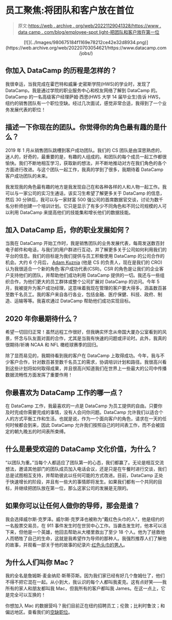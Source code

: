 # 员工聚焦:将团队和客户放在首位

> 原文:[https://web . archive . org/web/20221129041328/https://www . data camp . com/blog/employee-spot light-把团队和客户放在第一位](https://web.archive.org/web/20221129041328/https://www.datacamp.com/blog/employee-spotlight-putting-the-team-and-the-customer-first)

<center>[![](../Images/980675184f1169e78212ce42e32d8934.png)](https://web.archive.org/web/20220703054621/https://www.datacamp.com/jobs/)</center>

## 你加入 DataCamp 的历程是怎样的？

我很幸运，当我完成在霍巴特和威廉·史密斯学院(HWS)的学业时，发现了 DataCamp。我是通过学院的职业服务中心和校友网络了解到 DataCamp 的。DataCamp 的一名高级客户经理萨姆·西思(HWS 大学 14 届毕业生)告诉 HWS，纽约的销售团队有一个职位空缺。经过几次面试，感觉非常合适，我得到了一个业务发展代表的职位！

## 描述一下你现在的团队。你觉得你的角色最有趣的是什么？

2019 年 1 月从销售团队跳槽到客户成功团队。我们的 CS 团队是由深思熟虑的，迷人的，好奇的，最重要的是，有趣的人组成的。和团队的每个成员一起工作都很愉快。我们不断地相互学习，获取新的想法，并不断地推动对方在我们角色的各个方面进行改进。与这个团队一起工作，我真的学到了很多，我期待着 DataCamp 客户成功团队的未来。

我发现我的角色最有趣的地方是我发现自己在和各种各样的人和人物一起工作。我可以与一家公司的实习生通话，该实习生希望了解更多关于 DataCamp 的信息，然后 30 分钟后，我可以与一家财富 500 强公司的首席数据官交谈，讨论为数千名分析师创建一个培训计划。它只是显示了有多少不同角色和不同公司规模的人可以利用 DataCamp 来提高他们的技能集和增长他们的数据技能。

## 加入 DataCamp 后，你的职业发展如何？

当我在 DataCamp 开始工作时，我是销售团队的业务发展代表，每周发送数百封电子邮件和电话，与我们的用户群进行互动，并了解更多关于公司如何利用我们的平台的信息。我们的目标是为我们提供与员工积极使用 DataCamp 的公司合作的机会。大约 6 个月后， [Adam Kuznia](https://web.archive.org/web/20220703054621/https://www.linkedin.com/in/adamkuznia/) (他是 CS 的负责人，现在是我们的 CRO)认为我很适合一个新的角色:客户成功代表(CSR)。CSR 的角色是让我们的企业客户支持他们的团队，并帮助他们成功利用 DataCamp 提供的一切。我还与一些组织合作，为他们更大的员工群体或整个公司扩展对 DataCamp 的访问。今年 5 月，我被提升为客户成功经理，这意味着我现在管理的客户要大得多，涵盖数百甚至数千名员工。我的客户来自各行各业，包括金融、医疗保健、科技、政府、制造、运输等等。我喜欢通过 DataCamp 帮助他们成功实现目标。

## 2020 年你最期待什么？

希望一切回归正常！虽然远程工作很好，但我确实怀念从帝国大厦办公室看到的风景，怀念与队友面对面的合作，尤其是当我有快速的问题或评论时。此外，我真的很期待/祈祷 NCAA 和 NFL 橄榄球赛季的回归。

除了显而易见的，我期待看到我的客户在 DataCamp 上取得成功。今年，我与不少客户合作，针对数百甚至数千名员工的需求，协调培训计划和路径。我很高兴看到这些计划将如何取得成果，并且很高兴知道我们在世界上一些最大的公司中传播数据流畅性方面发挥了重要作用！

## 你最喜欢为 DataCamp 工作的哪一点？

在 DataCamp 工作，我最喜欢的一点是 DataCamp 为员工提供的自由。只要你及时完成你需要完成的事情，没有人会问你问题。DataCamp 允许我们以适合个人的方式平衡工作和生活。也就是说，作为一个面向客户的角色，请求在一天的任何时候都会到来，因此 DataCamp 允许我们按照自己的时间表工作，而不会被固定的朝九晚五的时间表所束缚。

## 什么是最受欢迎的 DataCamp 文化价值，为什么？

“以团队为重。”当每个人都适应了团队第一的心态，我们都赢了。无论是相互交流想法，邀请其他部门的团队成员加入电话会议，还是只是在午餐时进行交谈，我们总是试图相互支持，并帮助彼此以任何可能的方式改进。目前，DataCamp 正处于快速增长的阶段，并且有一些大的事情即将发生。如果我们都有一个共同的目标，并继续把团队放在第一位，那么这家公司的发展是无限的。

## 如果你可以让任何人做你的导师，那会是谁？

我会选择威尔斯·克罗泽。威尔斯·克罗泽也被称为“戴红色头巾的人”，他是纽约的一名股票交易员，在 911 事件发生时在世贸中心工作。当袭击发生时，他本可以活下来，但他是一个英雄，他回去帮助从大楼里救出了至少 18 个人。他为了拯救他人而牺牲了自己的生命，这就是我希望作为导师的那种人。我强烈推荐人们了解他的故事，并观看一部关于他的故事的纪录片:[红色头巾的男人](https://web.archive.org/web/20220703054621/https://www.maninredbandana.com/)。

## 为什么人们叫你 Mac？

我的全名是詹姆斯·麦金纳尼·斯蒂芬斯。因为我们家已经有好几个詹姆仕了，他们不得不把它混在一起。从小到大，我认识的每个人都叫我麦克。这有点好笑——我所有的家人和朋友都叫我 Mac，但我所有的客户都叫我 James。在这一点上，它是完全可以互换的！

你想加入 Mac 的数据营吗？我们目前正在纽约招聘员工；伦敦；比利时鲁汶；和偏远地区。查看我们的[空缺职位](https://web.archive.org/web/20220703054621/https://www.datacamp.com/jobs/)。
